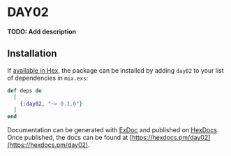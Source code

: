 # DAY02

**TODO: Add description**

## Installation

If [available in Hex](https://hex.pm/docs/publish), the package can be installed
by adding `day02` to your list of dependencies in `mix.exs`:

```elixir
def deps do
  [
    {:day02, "~> 0.1.0"}
  ]
end
```

Documentation can be generated with [ExDoc](https://github.com/elixir-lang/ex_doc)
and published on [HexDocs](https://hexdocs.pm). Once published, the docs can
be found at [https://hexdocs.pm/day02](https://hexdocs.pm/day02).

